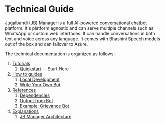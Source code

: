 # Technical Guide

Jugalbandi (JB) Manager is a full AI-powered conversational chatbot platform. It's platform agnostic and can serve multiple channels such as WhatsApp or custom web interfaces. It can handle conversations in both text and voice across any language. It comes with Bhashini Speech models out of the box and can failover to Azure.

The technical documentation is organized as follows:

1. [Tutorials](../../tutorials/)
   1. [Quickstart](tutorials/quickstart.md) -- Start Here
2. [How to guides](../../how-tos/)
   1. [Local Development](how-tos/developer.md)
   2. [Write Your Own Bot](how-tos/fsm\_building.md)
3. [References](../../references/)
   1. [Dependencies](references/dependencies.md)
   2. [Output from Bot](references/fsm-output.md)
   3. [Example: Grievance Bot](references/example-grievance-bot/index.md)
4. [Explanations](../../explanations/)
   1. [JB Manager Architecture](explanations/architecture.md)
